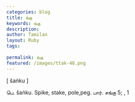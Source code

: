 ```yaml
---
categories: blog
title: ங்கு
keywords: ங்கு
description: 
author: Tamilan
layout: Ruby
tags: 
 
permalink: ங்கு
featured: /images/ttak-48.png
---
```

  
[ šaṅku ]  
  
பெ. šaṅku. Spike, stake, pole,peg. பார். சங்கு 5; , 1